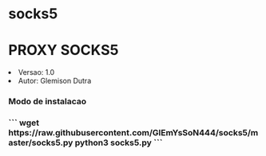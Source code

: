 # socks5
<h1> PROXY SOCKS5 </h1>
<li> Versao: 1.0 </li>
<li> Autor: Glemison Dutra </li>

<h3> Modo de instalacao <h3>
```
  wget https://raw.githubusercontent.com/GlEmYsSoN444/socks5/master/socks5.py
  python3 socks5.py
```

